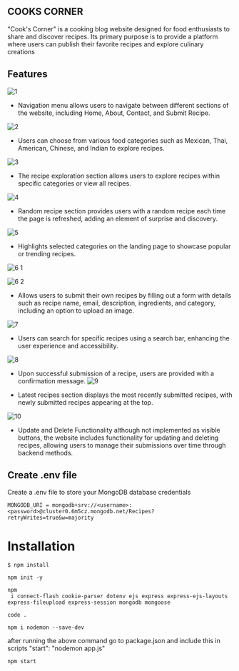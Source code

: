 ## COOKS CORNER

"Cook's Corner" is a cooking blog website designed for food enthusiasts to share and discover recipes.
	      Its primary purpose is to provide a platform where users can publish their favorite recipes and explore culinary creations 

## Features
![1](https://github.com/Patilmrashmi/Cooks-Corner/assets/126162500/ac40b568-4256-47a2-82f5-3efc1d356c76)

 - Navigation menu allows users to navigate between different sections of the website, including Home, About, Contact, and Submit Recipe.
   
![2](https://github.com/Patilmrashmi/Cooks-Corner/assets/126162500/1c60dfcf-3d75-4eef-9b14-5b87c1bf5bd3)

 - Users can choose from various food categories such as Mexican, Thai, American, Chinese, and Indian to explore recipes.

![3](https://github.com/Patilmrashmi/Cooks-Corner/assets/126162500/cd141cec-ca68-4a70-88b6-42ed6087d807)

 - The recipe exploration section allows users to explore recipes within specific categories or view all recipes.

![4](https://github.com/Patilmrashmi/Cooks-Corner/assets/126162500/b1909e10-cfd1-47c6-9e3f-799ff1185037)

 - Random recipe section provides users with a random recipe each time the page is refreshed, adding an element of surprise and discovery.

![5](https://github.com/Patilmrashmi/Cooks-Corner/assets/126162500/399fe131-2822-4822-a471-728c9a5bd155)

 - Highlights selected categories on the landing page to showcase popular or trending recipes.

![6 1](https://github.com/Patilmrashmi/Cooks-Corner/assets/126162500/14cbbd96-c9ef-42b8-abd8-5a2bd6449b6b)

![6 2](https://github.com/Patilmrashmi/Cooks-Corner/assets/126162500/8c45df9d-8dca-439f-9674-8882704c34a0)

 - Allows users to submit their own recipes by filling out a form with details such as recipe name, email, description, ingredients, and category, including an option to upload an image.

![7](https://github.com/Patilmrashmi/Cooks-Corner/assets/126162500/102f02b8-6e5e-4f9f-9144-cdd55e3d2c48)

 - Users can search for specific recipes using a search bar, enhancing the user experience and accessibility.

![8](https://github.com/Patilmrashmi/Cooks-Corner/assets/126162500/535897a4-0c0c-4e55-a9d7-eaa28d48c813)

 - Upon successful submission of a recipe, users are provided with a confirmation message.
![9](https://github.com/Patilmrashmi/Cooks-Corner/assets/126162500/2725326f-eb38-4c9c-8ee8-2ccfe9553742)

 - Latest recipes section displays the most recently submitted recipes, with newly submitted recipes appearing at the top.

![10](https://github.com/Patilmrashmi/Cooks-Corner/assets/126162500/fa21b812-3e65-4436-94e6-49a464100d3d)

 - Update and Delete Functionality although not implemented as visible buttons, the website includes functionality for updating and deleting recipes, allowing users to manage their submissions over time through backend methods.
 
## Create .env file

Create a .env file to store your MongoDB database credentials
 ```
 MONGODB_URI = mongodb+srv://<username>:<password>@cluster0.6m5cz.mongodb.net/Recipes?retryWrites=true&w=majority
 ```

# Installation

```
$ npm install
```
```
npm init -y
```
```
npm
 i connect-flash cookie-parser dotenv ejs express express-ejs-layouts express-fileupload express-session mongodb mongoose
```
```
code .
```
```
npm i nodemon --save-dev
```

after running the above command go to package.json and include this in scripts
"start": "nodemon app.js" 

```
npm start
```

